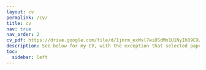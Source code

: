 ```yaml
---
layout: cv
permalink: /cv/
title: cv
nav: true
nav_order: 2
cv_pdf: https://drive.google.com/file/d/1jnrm_exWsl7wi8SdMn1U1NyIhO9CXwne/view # you can also use external links here
description: See below for my CV, with the exception that selected papers and presentations can be found in the other links on this website. Please view the PDF version for the full CV. 
toc:
  sidebar: left
---
```


